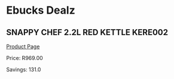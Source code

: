 
# Ebucks Dealz
## SNAPPY CHEF 2.2L RED KETTLE KERE002
[Product Page](https://www.ebucks.com/web/shop/productSelected.do?prodId=1149101611&catId=704985963)

Price: R969.00

Savings: 131.0


	